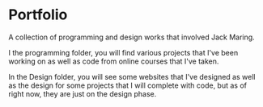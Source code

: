 # Portfolio
A collection of programming and design works that involved Jack Maring.

I the programming folder, you will find various projects that I've been working on as well as code from online courses that I've taken.

In the Design folder, you will see some websites that I've designed as well as the design for some projects that I will complete with code, but as of right now, they are just on the design phase.
